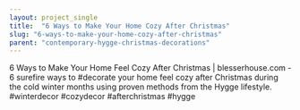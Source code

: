 ```yaml
---
layout: project_single
title:  "6 Ways to Make Your Home Cozy After Christmas"
slug: "6-ways-to-make-your-home-cozy-after-christmas"
parent: "contemporary-hygge-christmas-decorations"
---
```

6 Ways to Make Your Home Feel Cozy After Christmas | blesserhouse.com - 6 surefire ways to #decorate your home feel cozy after Christmas during the cold winter months using proven methods from the Hygge lifestyle. #winterdecor #cozydecor #afterchristmas #hygge